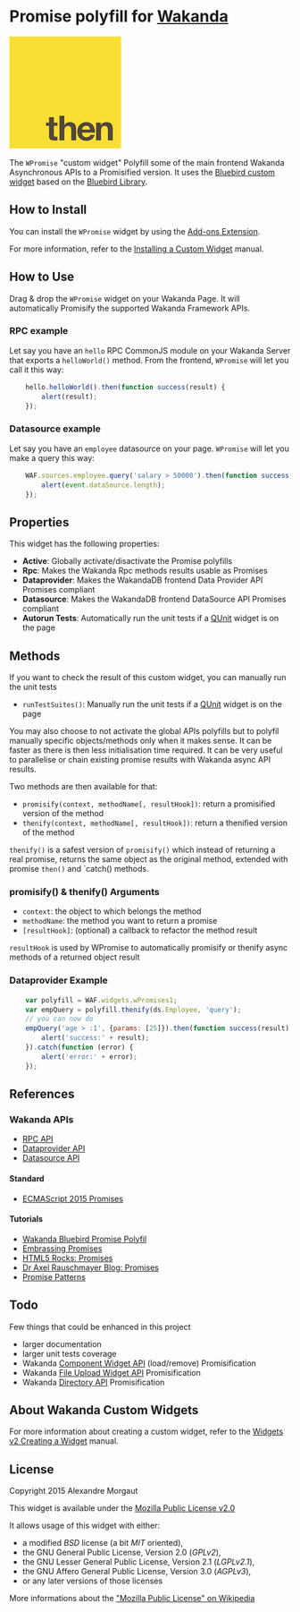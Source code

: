 # Promise polyfill for [Wakanda](http://wakanda.org)

![Promise Icon](./icons/then.png) 

The `WPromise` "custom widget" Polyfill some of the main frontend Wakanda Asynchronous APIs to a Promisified version.
It uses the [Bluebird custom widget](https://github.com/AMorgaut/Bluebird) based on the [Bluebird Library](https://github.com/petkaantonov/bluebird).


## How to Install

You can install the `WPromise` widget by using the [Add-ons Extension](http://doc.wakanda.org/WakandaStudio/help/Title/en/page4263.html "Add-ons Extension"). 

For more information, refer to the [Installing a Custom Widget](http://doc.wakanda.org/WakandaStudio/help/Title/en/page3869.html#1056003 "Installing a Custom Widget") manual.

## How to Use

Drag & drop the `WPromise` widget on your Wakanda Page. It will automatically Promisify the supported Wakanda Framework APIs.

### RPC example

Let say you have an `hello` RPC CommonJS module on your Wakanda Server that exports a `helloWorld()` method. From the frontend, `WPromise` will let you call it this way:

```javascript
    hello.helloWorld().then(function success(result) {
    	alert(result);
    });
```

### Datasource example

Let say you have an `employee` datasource on your page. `WPromise` will let you make a query this way:

```javascript
    WAF.sources.employee.query('salary > 50000').then(function success(event) {
    	alert(event.dataSource.length);
    });
```

## Properties

This widget has the following properties:

* __Active__: Globally activate/disactivate the Promise polyfills
* __Rpc__: Makes the Wakanda Rpc methods results usable as Promises
* __Dataprovider__: Makes the WakandaDB frontend Data Provider API Promises compliant
* __Datasource__: Makes the WakandaDB frontend DataSource API Promises compliant
* __Autorun Tests__: Automatically run the unit tests if a [QUnit](https://github.com/AMorgaut/WQunit) widget is on the page

## Methods

If you want to check the result of this custom widget, you can manually run the unit tests

* `runTestSuites()`: Manually run the unit tests if a [QUnit](https://github.com/AMorgaut/WQunit) widget is on the page

You may also choose to not activate the global APIs polyfills but to polyfil manually specific objects/methods
only when it makes sense. It can be faster as there is then less initialisation time required.
It can be very useful to parallelise or chain existing promise results with Wakanda async API results.

Two methods are then available for that:

* `promisify(context, methodName[, resultHook])`: return a promisified version of the method
* `thenify(context, methodName[, resultHook])`: return a thenified version of the method

`thenify()` is a safest version of `promisify()` which instead of returning a real promise, returns the
same object as the original method, extended with promise `then()` and `catch() methods.

### promisify() & thenify() Arguments

* `context`: the object to which belongs the method
* `methodName`: the method you want to return a promise
* `[resultHook]`: (optional) a callback to refactor the method result

`resultHook` is used by WPromise to automatically promisify or thenify async methods of a returned object result

### Dataprovider Example

```javascript
    var polyfill = WAF.widgets.wPromises1;
	var empQuery = polyfill.thenify(ds.Employee, 'query');
	// you can now do
    empQuery('age > :1', {params: [25]}).then(function success(result) {
    	alert('success:' + result);
    }).catch(function (error) {
		alert('error:' + error);
	});
```
## References

### Wakanda APIs

* [RPC API](http://doc.wakanda.org/home2.fr.html#/Using-JSON-RPC-Services/Calling-Methods-from-the-Client-Side.300-306631.en.html)
* [Dataprovider API](http://doc.wakanda.org/home2.fr.html#/Dataprovider/Introduction.200-608064.en.html)
* [Datasource API](http://doc.wakanda.org/home2.fr.html#/Datasource/Introduction/What-is-a-Datasource.300-607007.en.html)

#### Standard

* [ECMAScript 2015 Promises](http://people.mozilla.org/~jorendorff/es6-draft.html#sec-promise-constructor)

#### Tutorials

* [Wakanda Bluebird Promise Polyfil](https://github.com/AMorgaut/Bluebird)
* [Embrassing Promises](http://javascriptplayground.com/blog/2015/02/promises/)
* [HTML5 Rocks: Promises](http://www.html5rocks.com/en/tutorials/es6/promises/)
* [Dr Axel Rauschmayer Blog: Promises](http://www.2ality.com/2014/10/es6-promises-api.html)
* [Promise Patterns](https://www.promisejs.org/patterns/)


## Todo

Few things that could be enhanced in this project

* larger documentation
* larger unit tests coverage
* Wakanda [Component Widget API](http://doc.wakanda.org/home2.en.html#/Wakanda-Widgets-Instance-API/Component.201-854895.en.html) (load/remove) Promisification
* Wakanda [File Upload Widget API](http://doc.wakanda.org/home2.en.html#/Wakanda-Widgets-Instance-API/File-Upload.201-945110.en.html) Promisification
* Wakanda [Directory API](http://doc.wakanda.org/home2.fr.html#/Directory/Directory-Class.201-814668.en.html) Promisification


## About Wakanda Custom Widgets

For more information about creating a custom widget, refer to the [Widgets v2 Creating a Widget](http://doc.wakanda.org/Wakanda/help/Title/en/page3849.html "Widgets v2 Creating a Widget") manual.


## License

Copyright 2015 Alexandre Morgaut

This widget is available under the [Mozilla Public License v2.0](https://www.mozilla.org/MPL/2.0/)

It allows usage of this widget with either:

* a modified *BSD* license (a bit *MIT* oriented),
* the GNU General Public License, Version 2.0 (*GPLv2*), 
* the GNU Lesser General Public License, Version 2.1 (*LGPLv2.1*), 
* the GNU Affero General Public License, Version 3.0 (*AGPLv3*), 
* or any later versions of those licenses

More informations about the ["Mozilla Public License" on Wikipedia](http://en.wikipedia.org/wiki/Mozilla_Public_License)

